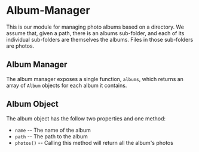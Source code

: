 # Album-Manager

This is our module for managing photo albums based on a directory. We
assume that, given a path, there is an albums sub-folder, and each of
its individual sub-folders are themselves the albums.  Files in those
sub-folders are photos.


## Album Manager

The album manager exposes a single function, `albums`, which returns
an array of `Album` objects for each album it contains.

## Album Object

The album object has the follow two properties and one method:

* `name` -- The name of the album
* `path` -- The path to the album
* `photos()` -- Calling this method will return all the album's photos
